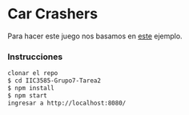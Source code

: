 # Car Crashers
Para hacer este juego nos basamos en [este](https://medium.com/@elvis26112009/reactive-programming-and-rxjs-by-example-fc95eba8e621) ejemplo.

### Instrucciones
```sh
clonar el repo
$ cd IIC3585-Grupo7-Tarea2
$ npm install
$ npm start
ingresar a http://localhost:8080/
```



